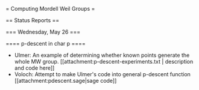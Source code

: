 = Computing Mordell Weil Groups =

== Status Reports ==

=== Wednesday, May 26 ===

==== p-descent in char p ====

 * Ulmer: An example of determining whether known points generate the whole MW group.  [[attachment:p-descent-experiments.txt | description and code here]] 
 * Voloch: Attempt to make Ulmer's code into general p-descent function [[attachment:pdescent.sage|sage code]]
